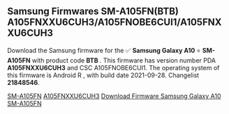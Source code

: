 <h2>Samsung Firmwares SM-A105FN(BTB) A105FNXXU6CUH3/A105FNOBE6CUI1/A105FNXXU6CUH3</h2>
Download the Samsung firmware for the ✅ <strong>Samsung Galaxy A10 </strong> ⭐ <strong>SM-A105FN</strong> with product code <strong>BTB</strong> . This firmware has version number PDA <strong>A105FNXXU6CUH3</strong> and CSC A105FNOBE6CUI1. The operating system of this firmware is Android R , with build date 2021-09-28. Changelist <strong>21848546</strong>.


[SM-A105FN](https://samfirm.shop/samsung/model/SM-A105FN)
[A105FNXXU6CUH3](https://samfirm.shop/samsung/pda/A105FNXXU6CUH3)
[Download Firmware Samsung Galaxy A10 SM-A105FN](https://samfirm.shop/samsung/firmware/460710)
